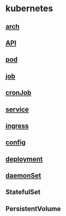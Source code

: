 # kubernetes

## [arch](k8s-arch.md)

## [API](k8s-api.md)

## [pod](k8s-pod.md)

## [job](k8s-job.md)

## [cronJob](k8s-cronjob.md)

## [service](k8s-service.md)

## [ingress](k8s-ingress.md)

## [config](k8s-config.md)

## [deployment](k8s-deployment.md)

## [daemonSet](k8s-daemonset.md)

## StatefulSet

## PersistentVolume
